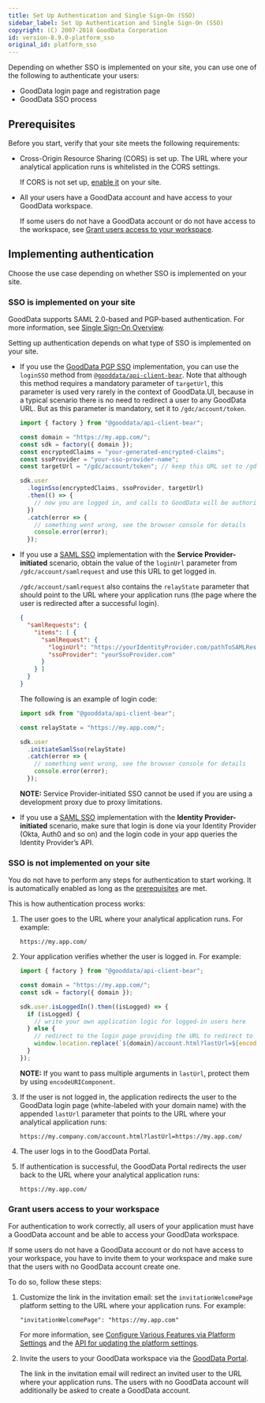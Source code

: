 ```yaml
---
title: Set Up Authentication and Single Sign-On (SSO)
sidebar_label: Set Up Authentication and Single Sign-On (SSO)
copyright: (C) 2007-2018 GoodData Corporation
id: version-8.9.0-platform_sso
original_id: platform_sso
---
```


Depending on whether SSO is implemented on your site, you can use one of the following to authenticate your users:
* GoodData login page and registration page
* GoodData SSO process

## Prerequisites
Before you start, verify that your site meets the following requirements:
* Cross-Origin Resource Sharing (CORS) is set up. The URL where your analytical application runs is whitelisted in the CORS settings.

    If CORS is not set up, [enable it](30_tips__cors.md) on your site.
* All your users have a GoodData account and have access to your GoodData workspace.

    If some users do not have a GoodData account or do not have access to the workspace, see [Grant users access to your workspace](#grant-users-access-to-your-workspace).

## Implementing authentication
Choose the use case depending on whether SSO is implemented on your site.

### SSO is implemented on your site
GoodData supports SAML 2.0-based and PGP-based authentication. For more information, see [Single Sign-On Overview](https://help.gooddata.com/pages/viewpage.action?pageId=34341409).

Setting up authentication depends on what type of SSO is implemented on your site.

* If you use the [GoodData PGP SSO](https://help.gooddata.com/pages/viewpage.action?pageId=34341459) implementation, you can use the `loginSSO` method from [`@gooddata/api-client-bear`](https://github.com/gooddata/gooddata-ui-sdk/tree/master/libs/api-client-bear). Note that although this method requires a mandatory parameter of `targetUrl`, this parameter is used very rarely in the context of GoodData.UI, because in a typical scenario there is no need to redirect a user to any GoodData URL. But as this parameter is mandatory, set it to `/gdc/account/token`.

    ```javascript
    import { factory } from "@gooddata/api-client-bear";

    const domain = "https://my.app.com/";
    const sdk = factory({ domain });
    const encryptedClaims = "your-generated-encrypted-claims";
    const ssoProvider = "your-sso-provider-name";
    const targetUrl = "/gdc/account/token"; // keep this URL set to /gdc/account/token

    sdk.user
      .loginSso(encryptedClaims, ssoProvider, targetUrl)
      .then(() => {
        // now you are logged in, and calls to GoodData will be authorized
      })
      .catch(error => {
        // something went wrong, see the browser console for details
        console.error(error);
      });
    ```

* If you use a [SAML SSO](https://help.gooddata.com/pages/viewpage.action?pageId=34341408) implementation with the **Service Provider-initiated** scenario, obtain the value of the `loginUrl` parameter from `/gdc/account/samlrequest` and use this URL to get logged in.

    `/gdc/account/samlrequest` also contains the `relayState` parameter that should point to the URL where your application runs (the page where the user is redirected after a successful login).

    ```json
    {
      "samlRequests": {
        "items": [ {
          "samlRequest": {
            "loginUrl": "https://yourIdentityProvider.com/pathToSAMLResource?SAMLRequest=encodedMessage&RelayState=https%3A%2F%2FyourRelayState.com",
            "ssoProvider": "yourSsoProvider.com"
          }
        } ]
      }
    }
    ```

    The following is an example of login code:

    ```javascript
    import sdk from "@gooddata/api-client-bear";

    const relayState = "https://my.app.com/";

    sdk.user
      .initiateSamlSso(relayState)
      .catch(error => {
        // something went wrong, see the browser console for details
        console.error(error);
      });
    ```

    **NOTE:** Service Provider-initiated SSO cannot be used if you are using a development proxy due to proxy limitations.

* If you use a [SAML SSO](https://help.gooddata.com/pages/viewpage.action?pageId=34341408) implementation with the **Identity Provider-initiated** scenario, make sure that login is done via your Identity Provider (Okta, Auth0 and so on) and the login code in your app queries the Identity Provider’s API.

### SSO is not implemented on your site
You do not have to perform any steps for authentication to start working. It is automatically enabled as long as the [prerequisites](#prerequisites) are met.

This is how authentication process works:
1. The user goes to the URL where your analytical application runs. For example:

    `https://my.app.com/`
2. Your application verifies whether the user is logged in. For example:

    ```javascript
    import { factory } from "@gooddata/api-client-bear";

    const domain = "https://my.app.com/";
    const sdk = factory({ domain });

    sdk.user.isLoggedIn().then((isLogged) => {
      if (isLogged) {
        // write your own application logic for logged-in users here
      } else {
        // redirect to the login page providing the URL to redirect to upon a successful login
        window.location.replace(`${domain}/account.html?lastUrl=${encodeURIComponent(window.location)}`);
      }
    });
    ```
      **NOTE:** If you want to pass multiple arguments in `lastUrl`, protect them by using `encodeURIComponent`.
3. If the user is not logged in, the application redirects the user to the GoodData login page (white-labeled with your domain name) with the appended `lastUrl` parameter that points to the URL where your analytical application runs:

    `https://my.company.com/account.html?lastUrl=https://my.app.com/`
4. The user logs in to the GoodData Portal.
5. If authentication is successful, the GoodData Portal redirects the user back to the URL where your analytical application runs:

    `https://my.app.com/`

### Grant users access to your workspace
For authentication to work correctly, all users of your application must have a GoodData account and be able to access your GoodData workspace.

If some users do not have a GoodData account or do not have access to your workspace, you have to invite them to your workspace and make sure that the users with no GoodData account create one.

To do so, follow these steps:
1. Customize the link in the invitation email: set the `invitationWelcomePage` platform setting to the URL where your application runs. For example:

    `"invitationWelcomePage": "https://my.app.com"`

    For more information, see [Configure Various Features via Platform Settings](https://help.gooddata.com/pages/viewpage.action?pageId=35361159) and the [API for updating the platform settings](https://help.gooddata.com/display/doc/API+Reference#/reference/hierarchical-configuration).
2. Invite the users to your GoodData workspace via the [GoodData Portal](https://help.gooddata.com/pages/viewpage.action?pageId=34341504).

    The link in the invitation email will redirect an invited user to the URL where your application runs. The users with no GoodData account will additionally be asked to  create a GoodData account.
